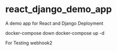 # react_django_demo_app
A demo app for React and Django Deployment

docker-compose down
docker-compose up -d

For Testing webhook2
